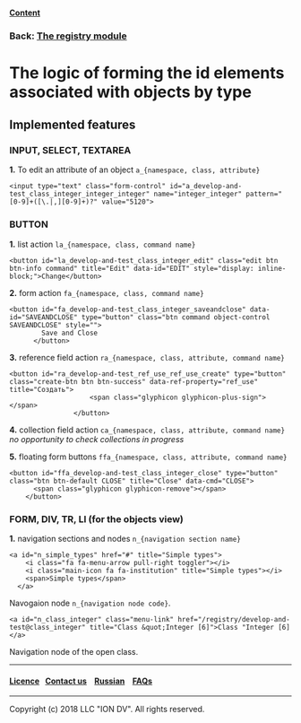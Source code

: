 #### [Content](/docs/en/index.md)

### Back: [The registry module](/docs/en/3_modules_description/registry.md)

# The logic of forming the id elements associated with objects by type

## Implemented features

### INPUT, SELECT, TEXTAREA

**1.** To edit an attribute of an object `a_{namespace, class, attribute}`

```
<input type="text" class="form-control" id="a_develop-and-test_class_integer_integer_integer" name="integer_integer" pattern="[0-9]+([\.|,][0-9]+)?" value="5120">
```

### BUTTON

**1.** list action `la_{namespace, class, command name}`

```
<button id="la_develop-and-test_class_integer_edit" class="edit btn btn-info command" title="Edit" data-id="EDIT" style="display: inline-block;">Change</button>
```

**2.** form action `fa_{namespace, class, command name}`

```
<button id="fa_develop-and-test_class_integer_saveandclose" data-id="SAVEANDCLOSE" type="button" class="btn command object-control SAVEANDCLOSE" style="">
        Save and Close
      </button>
```

**3.** reference field action `ra_{namespace, class, attribute, command name}`

```
<button id="ra_develop-and-test_ref_use_ref_use_create" type="button" class="create-btn btn btn-success" data-ref-property="ref_use" title="Создать">
                    <span class="glyphicon glyphicon-plus-sign"></span>
                </button>
```

**4.** collection field action `ca_{namespace, class, attribute, command name}` *no opportunity to check collections in progress*

**5.** floating form buttons `ffa_{namespace, class, attribute, command name}`

```
<button id="ffa_develop-and-test_class_integer_close" type="button" class="btn btn-default CLOSE" title="Close" data-cmd="CLOSE">
      <span class="glyphicon glyphicon-remove"></span>
    </button>
```

###  FORM, DIV, TR, LI (for the objects view)

**1.** navigation sections and nodes `n_{navigation section name}`

```
<a id="n_simple_types" href="#" title="Simple types">
    <i class="fa fa-menu-arrow pull-right toggler"></i>
    <i class="main-icon fa fa-institution" title="Simple types"></i>
    <span>Simple types</span>
  </a>
```

Navogaion node `n_{navigation node code}`.

```
<a id="n_class_integer" class="menu-link" href="/registry/develop-and-test@class_integer" title="Class &quot;Integer [6]">Class "Integer [6]</a>
```
Navigation node of the open class.

 --------------------------------------------------------------------------  


 #### [Licence](/LICENCE.md)&ensp;  [Contact us](https://iondv.ru/index.html) &ensp;  [Russian](/docs/ru/3_modules_description/registry_code.md) &ensp; [FAQs](/faqs.md)          



--------------------------------------------------------------------------  

Copyright (c) 2018 LLC "ION DV".
All rights reserved.